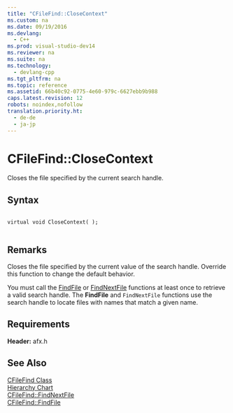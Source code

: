 ```yaml
---
title: "CFileFind::CloseContext"
ms.custom: na
ms.date: 09/19/2016
ms.devlang: 
  - C++
ms.prod: visual-studio-dev14
ms.reviewer: na
ms.suite: na
ms.technology: 
  - devlang-cpp
ms.tgt_pltfrm: na
ms.topic: reference
ms.assetid: 66b40c92-0775-4e60-979c-6627ebb9b988
caps.latest.revision: 12
robots: noindex,nofollow
translation.priority.ht: 
  - de-de
  - ja-jp
---
```

# CFileFind::CloseContext
Closes the file specified by the current search handle.  
  
## Syntax  
  
```  
  
virtual void CloseContext( );  
  
```  
  
## Remarks  
 Closes the file specified by the current value of the search handle. Override this function to change the default behavior.  
  
 You must call the [FindFile](../vs140/CFileFind--FindFile.md) or [FindNextFile](../vs140/CFileFind--FindNextFile.md) functions at least once to retrieve a valid search handle. The **FindFile** and `FindNextFile` functions use the search handle to locate files with names that match a given name.  
  
## Requirements  
 **Header:** afx.h  
  
## See Also  
 [CFileFind Class](../vs140/CFileFind-Class.md)   
 [Hierarchy Chart](../vs140/Hierarchy-Chart.md)   
 [CFileFind::FindNextFile](../vs140/CFileFind--FindNextFile.md)   
 [CFileFind::FindFile](../vs140/CFileFind--FindFile.md)